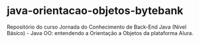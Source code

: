 # java-orientacao-objetos-bytebank
Repositório do curso Jornada do Conhecimento de Back-End Java (Nível Básico) - Java OO: entendendo a Orientação a Objetos da plataforma Alura.
